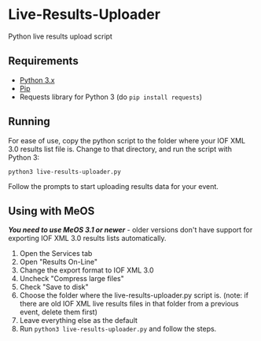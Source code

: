 Live-Results-Uploader
=====================

Python live results upload script

## Requirements

- [Python 3.x](http://www.python.org/download/)
- [Pip](http://www.pip-installer.org/en/latest/installing.html#install-or-upgrade-pip)
- Requests library for Python 3 (do `pip install requests`)

## Running

For ease of use, copy the python script to the folder where your IOF XML 3.0 results list file is. Change to that directory, and run the script with Python 3:

`python3 live-results-uploader.py`

Follow the prompts to start uploading results data for your event.

## Using with MeOS

***You need to use MeOS 3.1 or newer*** - older versions don't have support for exporting IOF XML 3.0 results lists automatically.

1. Open the Services tab
2. Open "Results On-Line"
3. Change the export format to IOF XML 3.0
4. Uncheck "Compress large files"
5. Check "Save to disk"
6. Choose the folder where the live-results-uploader.py script is. (note: if there are old IOF XML live results files in that folder from a previous event, delete them first)
6. Leave everything else as the default
7. Run `python3 live-results-uploader.py` and follow the steps.
